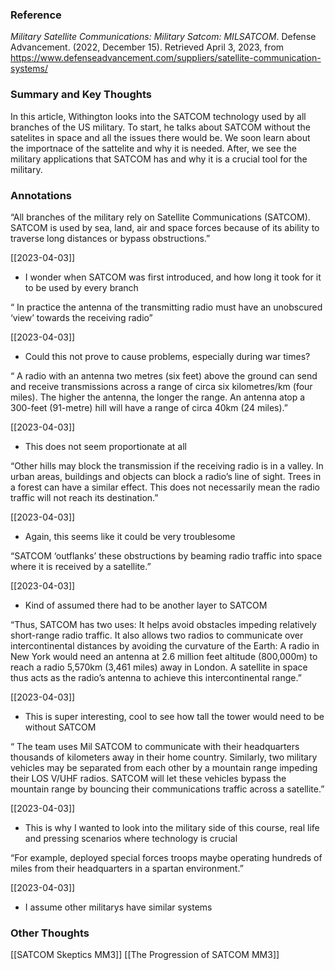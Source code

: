 


### Reference
_Military Satellite Communications: Military Satcom: MILSATCOM_. Defense Advancement. (2022, December 15). Retrieved April 3, 2023, from https://www.defenseadvancement.com/suppliers/satellite-communication-systems/ 




### Summary and Key Thoughts
In this article, Withington looks into the SATCOM technology used by all branches of the US military. To start, he talks about SATCOM without the satelites in space and all the issues there would be. We soon learn about the importnace of the sattelite and why it is needed. After, we see the military applications that SATCOM has and why it is a crucial tool for the military.


### Annotations


“All branches of the military rely on Satellite Communications (SATCOM). SATCOM is used by sea, land, air and space forces because of its ability to traverse long distances or bypass obstructions.”

[[2023-04-03]]

-   I wonder when SATCOM was first introduced, and how long it took for it to be used by every branch

“ In practice the antenna of the transmitting radio must have an unobscured ‘view’ towards the receiving radio”

[[2023-04-03]]

-   Could this not prove to cause problems, especially during war times?

“ A radio with an antenna two metres (six feet) above the ground can send and receive transmissions across a range of circa six kilometres/km (four miles). The higher the antenna, the longer the range. An antenna atop a 300-feet (91-metre) hill will have a range of circa 40km (24 miles).”

[[2023-04-03]]

-   This does not seem proportionate at all

“Other hills may block the transmission if the receiving radio is in a valley. In urban areas, buildings and objects can block a radio’s line of sight. Trees in a forest can have a similar effect. This does not necessarily mean the radio traffic will not reach its destination.”

[[2023-04-03]]

-   Again, this seems like it could be very troublesome

“SATCOM ‘outflanks’ these obstructions by beaming radio traffic into space where it is received by a satellite.”

[[2023-04-03]]

-   Kind of assumed there had to be another layer to SATCOM

“Thus, SATCOM has two uses: It helps avoid obstacles impeding relatively short-range radio traffic. It also allows two radios to communicate over intercontinental distances by avoiding the curvature of the Earth: A radio in New York would need an antenna at 2.6 million feet altitude (800,000m) to reach a radio 5,570km (3,461 miles) away in London. A satellite in space thus acts as the radio’s antenna to achieve this intercontinental range.”

[[2023-04-03]]

-   This is super interesting, cool to see how tall the tower would need to be without SATCOM

“ The team uses Mil SATCOM to communicate with their headquarters thousands of kilometers away in their home country. Similarly, two military vehicles may be separated from each other by a mountain range impeding their LOS V/UHF radios. SATCOM will let these vehicles bypass the mountain range by bouncing their communications traffic across a satellite.”

[[2023-04-03]]

-   This is why I wanted to look into the military side of this course, real life and pressing scenarios where technology is crucial

“For example, deployed special forces troops maybe operating hundreds of miles from their headquarters in a spartan environment.”

[[2023-04-03]]

-   I assume other militarys have similar systems


### Other Thoughts
[[SATCOM Skeptics MM3]]
[[The Progression of SATCOM MM3]]
